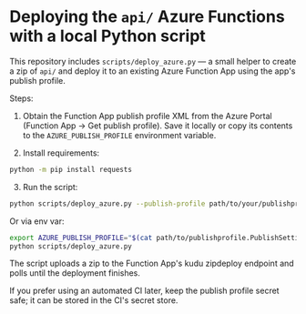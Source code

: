 # Deploying the `api/` Azure Functions with a local Python script

This repository includes `scripts/deploy_azure.py` — a small helper to create a zip of `api/` and deploy it to an existing Azure Function App using the app's publish profile.

Steps:

1. Obtain the Function App publish profile XML from the Azure Portal (Function App → Get publish profile). Save it locally or copy its contents to the `AZURE_PUBLISH_PROFILE` environment variable.

2. Install requirements:

```bash
python -m pip install requests
```

3. Run the script:

```bash
python scripts/deploy_azure.py --publish-profile path/to/your/publishprofile.PublishSettings
```

Or via env var:

```bash
export AZURE_PUBLISH_PROFILE="$(cat path/to/publishprofile.PublishSettings)"
python scripts/deploy_azure.py
```

The script uploads a zip to the Function App's kudu zipdeploy endpoint and polls until the deployment finishes.

If you prefer using an automated CI later, keep the publish profile secret safe; it can be stored in the CI's secret store.


